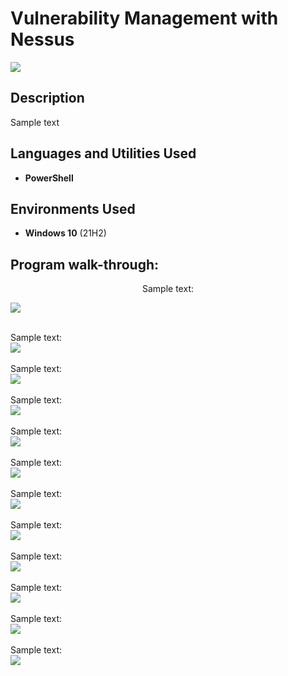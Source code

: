 <h1>Vulnerability Management with Nessus</h1>

![](https://github.com/rbrianshutt/nessus/blob/main/images/NessusEssentials.jpg)

<h2>Description</h2>
Sample text
<br />


<h2>Languages and Utilities Used</h2>

- <b>PowerShell</b> 


<h2>Environments Used </h2>

- <b>Windows 10</b> (21H2)

<h2>Program walk-through:</h2>

<p align="center">
Sample text:  <br/>
 
![](https://github.com/rbrianshutt/nessus/blob/main/images/basic_network_scan.PNG)
<br />
<br />

Sample text:  <br/>
![](https://github.com/rbrianshutt/nessus/blob/main/images/new_scan_basic_network_scan.PNG)
<br />
<br />
Sample text:  <br/>
![](https://github.com/rbrianshutt/nessus/blob/main/images/launch_scan_2.PNG)
<br />
<br />
Sample text:  <br/>
![](https://github.com/rbrianshutt/nessus/blob/main/images/nessus_first_scan.PNG)
<br />
<br />
Sample text:  <br/>
![](https://github.com/rbrianshutt/nessus/blob/main/images/nessuss_configure_credentials.PNG)
<br />
<br />
Sample text:  <br/>
![](https://github.com/rbrianshutt/nessus/blob/main/images/vm_enable_remote_registry.PNG)
<br />
<br />
Sample text:  <br/>
![](https://github.com/rbrianshutt/nessus/blob/main/images/nessus_with_credentials_scan.PNG)
<br />
<br />
Sample text:  <br/>
![](https://github.com/rbrianshutt/nessus/blob/main/images/nessus_credentials%26oldfirefox.PNG)
<br />
<br />
Sample text:  <br/>
![](https://github.com/rbrianshutt/nessus/blob/main/images/nessus_credentials_vulnerabilities.PNG)
<br />
<br />
Sample text:  <br/>
![](https://github.com/rbrianshutt/nessus/blob/main/images/nessus_remediations.PNG)
<br />
<br />
Sample text:  <br/>
![](https://github.com/rbrianshutt/nessus/blob/main/images/vm_windows_update.PNG)
<br />
<br />
Sample text:  <br/>
![](https://github.com/rbrianshutt/nessus/blob/main/images/nessus.scan_after_updates.PNG)
</p>

<!--
 ```diff
- text in red
+ text in green
! text in orange
# text in gray
@@ text in purple (and bold)@@
```
--!>
